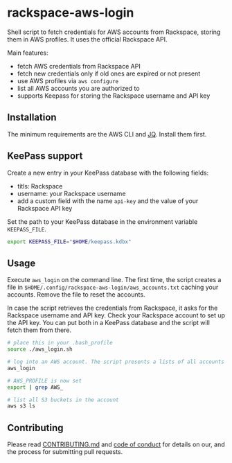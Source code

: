 # rackspace-aws-login

Shell script to fetch credentials for AWS accounts from Rackspace, storing them in AWS profiles. It uses the official
Rackspace API.

Main features:

- fetch AWS credentials from Rackspace API
- fetch new credentials only if old ones are expired or not present
- use AWS profiles via `aws configure`
- list all AWS accounts you are authorized to
- supports Keepass for storing the Rackspace username and API key

## Installation

The minimum requirements are the AWS CLI and [JQ](https://github.com/jqlang/jq). Install them first.

## KeePass support

Create a new entry in your KeePass database with the following fields:

- titls: Rackspace
- username: your Rackspace username
- add a custom field with the name `api-key` and the value of your Rackspace API key

Set the path to your KeePass database in the environment variable `KEEPASS_FILE`.

```bash
export KEEPASS_FILE="$HOME/keepass.kdbx"
```

## Usage

Execute `aws_login` on the command line. The first time, the script creates a file in
`$HOME/.config/rackspace-aws-login/aws_accounts.txt` caching your accounts. Remove the file to reset the accounts.

In case the script retrieves the credentials from Rackspace, it asks for the Rackspace username and API key. Check your
Rackspace account to set up the API key. You can put both in a KeePass database and the script will fetch them from there.

```bash
# place this in your .bash_profile
source ./aws_login.sh

# log into an AWS account. The script presents a lists of all accounts
aws_login

# AWS_PROFILE is now set
export | grep AWS_

# list all S3 buckets in the account
aws s3 ls
```

## Contributing

Please read [CONTRIBUTING.md](.github/CONTRIBUTING.md) and [code of conduct](.github/CODE_OF_CONDUCT.md) for details on our, and
the process for submitting pull requests.
